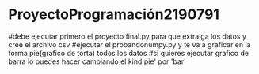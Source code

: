 # ProyectoProgramación2190791
 #debe ejecutar primero el proyecto final.py para que extraiga los datos y cree el archivo csv
 #ejecutar el probandonumpy.py y te va a graficar en la forma pie(grafico de torta) todos los datos
 #si quieres ejecutar grafico de barra lo puedes hacer cambiando el kind'pie' por 'bar'
